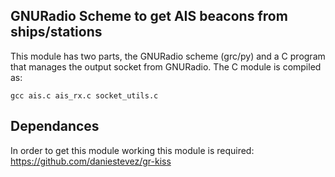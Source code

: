 ## GNURadio Scheme to get AIS beacons from ships/stations
  
This module has two parts, the GNURadio scheme (grc/py) and a C program that manages the output socket from GNURadio.
The C module is compiled as:

```
gcc ais.c ais_rx.c socket_utils.c
```

## Dependances

In order to get this module working this module is required: https://github.com/daniestevez/gr-kiss
